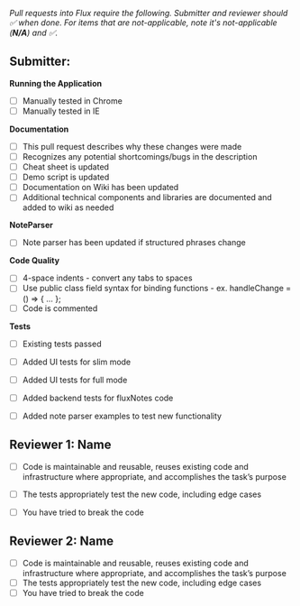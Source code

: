 _Pull requests into Flux require the following. Submitter and reviewer should :white_check_mark: when done. For items that are not-applicable, note it's not-applicable (**N/A**) and :white_check_mark:._


## Submitter:

**Running the Application**

- [ ] Manually tested in Chrome
- [ ] Manually tested in IE

**Documentation**

- [ ] This pull request describes why these changes were made
- [ ] Recognizes any potential shortcomings/bugs in the description 
- [ ] Cheat sheet is updated
- [ ] Demo script is updated 
- [ ] Documentation on Wiki has been updated 
- [ ] Additional technical components and libraries are documented and added to wiki as needed

**NoteParser**

- [ ] Note parser has been updated if structured phrases change

**Code Quality**

- [ ] 4-space indents - convert any tabs to spaces
- [ ] Use public class field syntax for binding functions - ex. handleChange = () => { ... };
- [ ] Code is commented

**Tests**

- [ ] Existing tests passed
- [ ] Added UI tests for slim mode 
- [ ] Added UI tests for full mode
- [ ] Added backend tests for fluxNotes code
- [ ] Added note parser examples to test new functionality


## Reviewer 1: Name

- [ ] Code is maintainable and reusable, reuses existing code and infrastructure where appropriate, and accomplishes the task’s purpose
- [ ] The tests appropriately test the new code, including edge cases
- [ ] You have tried to break the code


## Reviewer 2: Name

- [ ] Code is maintainable and reusable, reuses existing code and infrastructure where appropriate, and accomplishes the task’s purpose
- [ ] The tests appropriately test the new code, including edge cases
- [ ] You have tried to break the code
